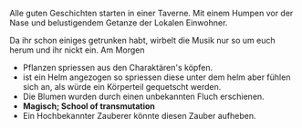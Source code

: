 Alle guten Geschichten starten in einer Taverne. Mit einem Humpen vor der Nase und belustigendem Getanze der Lokalen Einwohner.

Da ihr schon einiges getrunken habt, wirbelt die Musik nur so um euch herum und ihr nickt ein. Am Morgen

* Pflanzen spriessen aus den Charaktären's köpfen.
* ist ein Helm angezogen so spriessen diese unter dem helm aber fühlen sich an, als würde ein Körperteil gequetscht werden.
* Die Blumen wurden durch einen unbekannten Fluch erschienen.
* **Magisch; School of transmutation**
* Ein Hochbekannter Zauberer könnte diesen Zauber aufheben.
